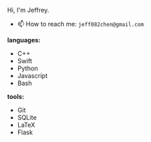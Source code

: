 Hi, I'm Jeffrey.
- 📫 How to reach me: `jeff082chen@gmail.com`

**languages:**
+ C++
+ Swift
+ Python
+ Javascript
+ Bash

**tools:**
+ Git
+ SQLite
+ LaTeX
+ Flask
